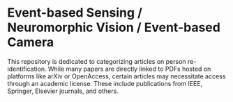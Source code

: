 # Event-based Sensing / Neuromorphic Vision / Event-based Camera 

This repository is dedicated to categorizing articles on person re-identification. While many papers are directly linked to PDFs hosted on platforms like arXiv or OpenAccess, certain articles may necessitate access through an academic license. These include publications from IEEE, Springer, Elsevier journals, and others.

